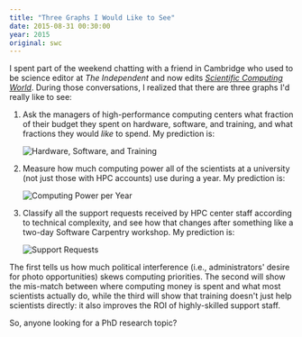 ```yaml
---
title: "Three Graphs I Would Like to See"
date: 2015-08-31 00:30:00
year: 2015
original: swc
---
```

<p>
  I spent part of the weekend chatting with a friend in Cambridge
  who used to be science editor at <em>The Independent</em>
  and now edits <a href="http://scientific-computing.com/"><em>Scientific Computing World</em></a>.
  During those conversations,
  I realized that there are three graphs I'd really like to see:
</p>
<ol>
  <li>
    <p>
      Ask the managers of high-performance computing centers what fraction of their budget they spent on hardware, software, and training,
      and what fractions they would <em>like</em> to spend.
      My prediction is:
    </p>
    <p>
      <img src="{{'/files/2015/08/hst.png' | relative_url}}" alt="Hardware, Software, and Training" class="responsive" />
    </p>
  </li>
  <li>
    <p>
      Measure how much computing power all of the scientists at a university (not just those with HPC accounts) use during a year.
      My prediction is:
    </p>
    <p>
      <img src="{{'/files/2015/08/flops.png' | relative_url}}" alt="Computing Power per Year" class="responsive" />
    </p>
  </li>
  <li>
    <p>
      Classify all the support requests received by HPC center staff according to technical complexity,
      and see how that changes after something like a two-day Software Carpentry workshop.
      My prediction is:
    </p>
    <p>
      <img src="{{'/files/2015/08/support.png' | relative_url}}" alt="Support Requests" class="responsive" />
    </p>
  </li>
</ol>
<p>
  The first tells us how much political interference
  (i.e., administrators' desire for photo opportunities)
  skews computing priorities.
  The second will show the mis-match between where computing money is spent
  and what most scientists actually do,
  while the third will show that training doesn't just help scientists directly:
  it also improves the ROI of highly-skilled support staff.
</p>
<p>
  So, anyone looking for a PhD research topic?
</p>

